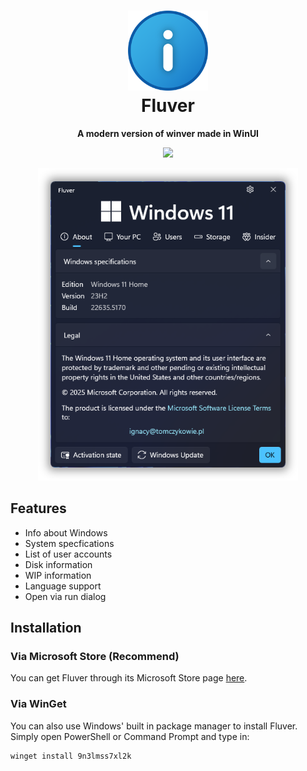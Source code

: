 <h1 align="center"><img src="https://github.com/Tech5G5G/Fluentver/blob/master/Fluentver/Assets/StoreLogo.scale-400.png?raw=true" height="128"><br>Fluver</h1>
<p align="center"><strong>A modern version of winver made in WinUI</strong></p>

<p align="center"><a href="https://apps.microsoft.com/detail/9n3lmss7xl2k?mode=mini">
	<img src="https://get.microsoft.com/images/en-us%20dark.svg" width="200"/></a></p>

<p align='center'>
  <img src='https://github.com/Tech5G5G/Fluentver/blob/master/Showcase.png?raw=true' height='500'>
</p>

## Features
* Info about Windows
* System specfications
* List of user accounts
* Disk information
* WIP information
* Language support
* Open via run dialog

## Installation
### Via Microsoft Store (Recommend)
You can get Fluver through its Microsoft Store page [here](https://www.microsoft.com/store/apps/9N3LMSS7XL2K).
### Via WinGet
You can also use Windows' built in package manager to install Fluver. Simply open PowerShell or Command Prompt and type in:
```
winget install 9n3lmss7xl2k
```

